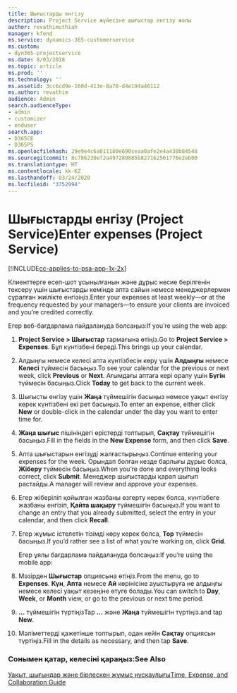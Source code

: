 ```yaml
---
title: Шығыстарды енгізу
description: Project Service жүйесіне шығыстар енгізу жолы
author: revathimuthiah
manager: kfend
ms.service: dynamics-365-customerservice
ms.custom:
- dyn365-projectservice
ms.date: 8/03/2018
ms.topic: article
ms.prod: ''
ms.technology: ''
ms.assetid: 3cc6cd9e-160d-413e-8a78-d4e194a46112
ms.author: revathim
audience: Admin
search.audienceType:
- admin
- customizer
- enduser
search.app:
- D365CE
- D365PS
ms.openlocfilehash: 29e9e4c6a011180e690ceaa0afe2e4a438b84548
ms.sourcegitcommit: 8c786230ef2a497280885b827162561776e2eb00
ms.translationtype: HT
ms.contentlocale: kk-KZ
ms.lasthandoff: 03/24/2020
ms.locfileid: "3752994"
---
```

# <a name="enter-expenses-project-service"></a><span data-ttu-id="2d700-103">Шығыстарды енгізу (Project Service)</span><span class="sxs-lookup"><span data-stu-id="2d700-103">Enter expenses (Project Service)</span></span>

[!INCLUDE[cc-applies-to-psa-app-1x-2x](../includes/cc-applies-to-psa-app-1x-2x.md)]

<span data-ttu-id="2d700-104">Клиенттерге есеп-шот ұсынылғанын және дұрыс несие берілгенін тексеру үшін шығыстарды кемінде апта сайын немесе менеджерлермен сұралған жиілікте енгізіңіз.</span><span class="sxs-lookup"><span data-stu-id="2d700-104">Enter your expenses at least weekly—or at the frequency requested by your managers—to ensure your clients are invoiced and you’re credited correctly.</span></span>  
  
 <span data-ttu-id="2d700-105">Егер веб-бағдарлама пайдалануда болсаңыз:</span><span class="sxs-lookup"><span data-stu-id="2d700-105">If you’re using the web app:</span></span>  
  
1. <span data-ttu-id="2d700-106">**Project Service > Шығыстар** тармағына өтіңіз.</span><span class="sxs-lookup"><span data-stu-id="2d700-106">Go to **Project Service > Expenses**.</span></span> <span data-ttu-id="2d700-107">Бұл күнтізбені береді.</span><span class="sxs-lookup"><span data-stu-id="2d700-107">This brings up your calendar.</span></span>  
  
2. <span data-ttu-id="2d700-108">Алдыңғы немесе келесі апта күнтізбесін көру үшін **Алдыңғы** немесе **Келесі** түймесін басыңыз.</span><span class="sxs-lookup"><span data-stu-id="2d700-108">To see your calendar for the previous or next week, click **Previous** or **Next**.</span></span> <span data-ttu-id="2d700-109">Ағымдағы аптаға кері оралу үшін **Бүгін** түймесін басыңыз.</span><span class="sxs-lookup"><span data-stu-id="2d700-109">Click **Today** to get back to the current week.</span></span>  
  
3. <span data-ttu-id="2d700-110">Шығысты енгізу үшін **Жаңа** түймешігін басыңыз немесе уақыт енгізу керек күнтізбені екі рет басыңыз.</span><span class="sxs-lookup"><span data-stu-id="2d700-110">To enter an expense, either click **New** or double-click in the calendar under the day you want to enter time for.</span></span>  
  
4. <span data-ttu-id="2d700-111">**Жаңа шығыс** пішініндегі өрістерді толтырып, **Сақтау** түймешігін басыңыз.</span><span class="sxs-lookup"><span data-stu-id="2d700-111">Fill in the fields in the **New Expense** form, and then click **Save**.</span></span>  
  
5. <span data-ttu-id="2d700-112">Апта шығыстарын енгізуді жалғастырыңыз.</span><span class="sxs-lookup"><span data-stu-id="2d700-112">Continue entering your expenses for the week.</span></span> <span data-ttu-id="2d700-113">Орындап болған кезде барлығы дұрыс болса, **Жіберу** түймесін басыңыз.</span><span class="sxs-lookup"><span data-stu-id="2d700-113">When you’re done and everything looks correct, click **Submit**.</span></span> <span data-ttu-id="2d700-114">Менеджер шығыстарды қарап шығып растайды.</span><span class="sxs-lookup"><span data-stu-id="2d700-114">A manager will review and approve your expenses.</span></span>  
  
6. <span data-ttu-id="2d700-115">Егер жіберіліп қойылған жазбаны өзгерту керек болса, күнтізбеге жазбаны енгізіп, **Қайта шақыру** түймешігін басыңыз.</span><span class="sxs-lookup"><span data-stu-id="2d700-115">If you want to change an entry that you already submitted, select the entry in your calendar, and then click **Recall**.</span></span>  
  
7. <span data-ttu-id="2d700-116">Егер жұмыс істелетін тізімді көру керек болса, **Тор** түймесін басыңыз.</span><span class="sxs-lookup"><span data-stu-id="2d700-116">If you’d rather see a list of what you’re working on, click **Grid**.</span></span>  
  
   <span data-ttu-id="2d700-117">Егер ұялы бағдарлама пайдалануда болсаңыз:</span><span class="sxs-lookup"><span data-stu-id="2d700-117">If you’re using the mobile app:</span></span>  
  
8. <span data-ttu-id="2d700-118">Мәзірден **Шығыстар** опциясына өтіңіз.</span><span class="sxs-lookup"><span data-stu-id="2d700-118">From the menu, go to **Expenses**.</span></span>     <span data-ttu-id="2d700-119">**Күн**, **Апта** немесе **Ай** көрінісіне ауыстыруға не алдыңғы немесе келесі уақыт кезеңіне өтуге болады.</span><span class="sxs-lookup"><span data-stu-id="2d700-119">You can switch to **Day**, **Week**, or **Month** view, or go to the previous or next time period.</span></span>  
  
9. <span data-ttu-id="2d700-120">**…** түймешігін түртіңіз</span><span class="sxs-lookup"><span data-stu-id="2d700-120">Tap **…**</span></span> <span data-ttu-id="2d700-121">және **Жаңа** түймешігін түртіңіз.</span><span class="sxs-lookup"><span data-stu-id="2d700-121">and tap **New**.</span></span>  
  
10. <span data-ttu-id="2d700-122">Мәліметтерді қажетінше толтырып, одан кейін **Сақтау** опциясын түртіңіз.</span><span class="sxs-lookup"><span data-stu-id="2d700-122">Fill in the details as necessary, and then tap **Save**.</span></span>  
  
### <a name="see-also"></a><span data-ttu-id="2d700-123">Сонымен қатар, келесіні қараңыз:</span><span class="sxs-lookup"><span data-stu-id="2d700-123">See Also</span></span>  
 [<span data-ttu-id="2d700-124">Уақыт, шығындар және бірлескен жұмыс нұсқаулығы</span><span class="sxs-lookup"><span data-stu-id="2d700-124">Time, Expense, and Collaboration Guide</span></span>](../project-service/time-expense-collaboration-guide.md)
